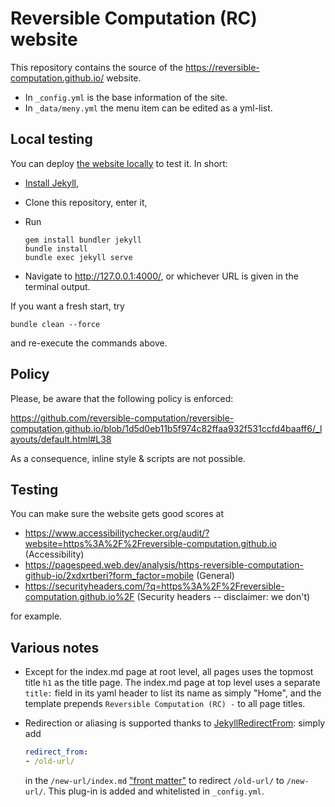 # Reversible Computation (RC) website

This repository contains the source of the <https://reversible-computation.github.io/> website.

- In `_config.yml` is the base information of the site.
- In `_data/meny.yml` the menu item can be edited as a yml-list.

## Local testing

You can deploy [the website locally](https://docs.github.com/en/pages/setting-up-a-github-pages-site-with-jekyll/testing-your-github-pages-site-locally-with-jekyll) to test it.
In short:

- [Install Jekyll](https://jekyllrb.com/docs/installation/),
- Clone this repository, enter it,
- Run

    ```console
    gem install bundler jekyll
    bundle install
    bundle exec jekyll serve
    ```
- Navigate to <http://127.0.0.1:4000/>, or whichever URL is given in the terminal output.
    
If you want a fresh start, try

```console
bundle clean --force
```

and re-execute the commands above.

    
## Policy

Please, be aware that the following policy is enforced:

https://github.com/reversible-computation/reversible-computation.github.io/blob/1d5d0eb11b5f974c82ffaa932f531ccfd4baaff6/_layouts/default.html#L38

As a consequence, inline style & scripts are not possible.

## Testing

You can make sure the website gets good scores at

- <https://www.accessibilitychecker.org/audit/?website=https%3A%2F%2Freversible-computation.github.io> (Accessibility)
- <https://pagespeed.web.dev/analysis/https-reversible-computation-github-io/2xdxrtberi?form_factor=mobile> (General)
- <https://securityheaders.com/?q=https%3A%2F%2Freversible-computation.github.io%2F> (Security headers -- disclaimer: we don't)

for example.

## Various notes

- Except for the index.md page at root level, all pages uses the topmost title `h1` as the title page. The index.md page at top level uses a separate `title:` field in its yaml header to list its name as simply "Home", and the template prepends `Reversible Computation (RC) -` to all page titles.
- Redirection or aliasing is supported thanks to [JekyllRedirectFrom](https://github.com/jekyll/jekyll-redirect-from): simply add

    ```yml
    redirect_from:
    - /old-url/
    ```
    
    in the `/new-url/index.md` ["front matter"](https://jekyllrb.com/docs/front-matter/) to redirect `/old-url/` to `/new-url/`. This plug-in is added and whitelisted in `_config.yml`.
